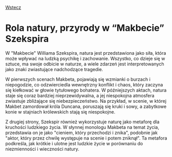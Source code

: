[Wstecz](../polski.md)

# Rola natury, przyrody w “Makbecie” Szekspira

W "Makbecie" Williama Szekspira, natura jest przedstawiona jako siła, która może wpływać na ludzką psychikę i zachowanie. Wszystko, co dzieje się w sztuce, ma swoje odbicie w naturze, a wiele zdarzeń jest interpretowanych jako znaki zwiastujące nadchodzące tragedie.

W pierwszych scenach Makbeta, pojawiają się wzmianki o burzach i niepogodzie, co odzwierciedla wewnętrzny konflikt i chaos, który zaczyna się kiełkować w głowie tytułowego bohatera. W późniejszych aktach, natura staje się coraz bardziej nieprzewidywalna, a jej niespokojna atmosfera zwiastuje zbliżające się niebezpieczeństwo. Na przykład, w scenie, w której Makbet zamordował króla Duncana, poruszają się kruki i sowy, a zabytkowe konie w stajniach królewskich stają się niespokojne.

Z drugiej strony, Szekspir również wykorzystuje naturę jako metaforę dla kruchości ludzkiego życia. W słynnej monologu Makbeta na temat życia, przedstawia on je jako "cieniem, który przechodzi i znika", podobnie jak "aktor, który przez chwilę występuje na scenie i potem zniknął". Ta metafora podkreśla, jak krótkie i ulotne jest ludzkie życie w porównaniu do niezmienności i wieczności natury.
